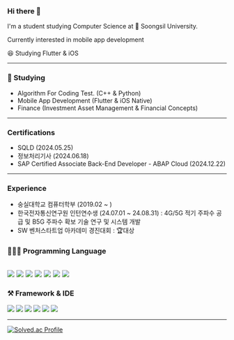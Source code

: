 ### Hi there 👋

I'm a student studying Computer Science at 🚋 Soongsil University.

Currently interested in mobile app development

😆 Studying Flutter & iOS

---

### 📙 Studying
-  Algorithm For Coding Test. (C++ & Python)
-  Mobile App Development (Flutter & iOS Native)
-  Finance (Investment Asset Management & Financial Concepts)
---

### Certifications
- SQLD (2024.05.25)
- 정보처리기사 (2024.06.18)
- SAP Certified Associate Back-End Developer - ABAP Cloud (2024.12.22)

--- 
### Experience 
- 숭실대학교 컴퓨터학부 (2019.02 ~ ) 
- 한국전자통신연구원 인턴연수생 (24.07.01 ~ 24.08.31) : 4G/5G 적기 주파수 공급 및 B5G 주파수 확보 기술 연구 및 시스템 개발
- SW 벤처스타트업 아카데미 경진대회 : 🏆대상

### 👨🏻‍💻 Programming Language
<a href="" target="_blank"><img src="https://img.shields.io/badge/Dart-2bb0ed?style=flat&logo=Dart&logoColor=blue"/></a> <a href="https://www.swift.org/" target="_blank"><img src="https://img.shields.io/badge/Swift-F05138?style=flat&logo=Swift&logoColor=orange"/></a> <a href="" target="_blank"><img src="https://img.shields.io/badge/C-A8B9CC?style=flat&logo=C&logoColor=blue"/></a>   <a href="" target="_blank"><img src="https://img.shields.io/badge/C++-00599C?style=flat&logo=C++&logoColor=blue"/></a> 
<a href="" target="_blank"><img src="https://img.shields.io/badge/java-007396?style=flat&logo=OpenJDK&logoColor=white"></a>
<img src="https://img.shields.io/badge/JavaScript-F7DF1E?style=flat&logo=JavaScript&logoColor=white">
<img src="https://img.shields.io/badge/Python-3776AB?style=flat&logo=Python&logoColor=white">
---


### ⚒ Framework & IDE
<a href="" target="_blank"><img src="https://img.shields.io/badge/Flutter-FFFFFF?style=flat&logo=Flutter&logoColor=41d0fd"/></a>
<a href="" target="_blank"><img src="https://img.shields.io/badge/React-61DAFB?style=flat&logo=React&logoColor=white"></a>
<a href="" target="_blank"><img src="https://img.shields.io/badge/Xcode-000000?style=flat&logo=Xcode&logoColor=147EFB"/></a>
<a href="" target="_blank"><img src="https://img.shields.io/badge/UIkit-2396F3?style=flat&logo=UIKit&logoColor=white"/></a>
<a href="" target="_blank"><img src="https://img.shields.io/badge/VSCode-000000?style=flat&logo=Visual Studio Code&logoColor=blue"/></a>
<a href="" target="_blank"><img src="https://img.shields.io/badge/Visual Studio-000000?style=flat&logo=Visual Studio&logoColor=purple"/></a>


---
[![Solved.ac Profile](http://mazassumnida.wtf/api/v2/generate_badge?boj=dlwnsgurzzz)](https://solved.ac/dlwnsgurzzz/) 
